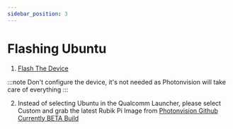 ```yaml
---
sidebar_position: 3
---
```


# Flashing Ubuntu

1. [Flash The Device](https://www.thundercomm.com/rubik-pi-3/en/docs/rubik-pi-3-user-manual/1.0.0-u/Update-Software/3.2.Flash-using-Qualcomm-Launcher)

:::note
Don't configure the device, it's not needed as Photonvision will take care of everything
:::

2. Instead of selecting Ubuntu in the Qualcomm Launcher, please select Custom and grab the latest Rubik Pi Image from [Photonvision Github Currently BETA Build](https://github.com/PhotonVision/photonvision/actions/runs/18438258948/artifacts/4246779407)
